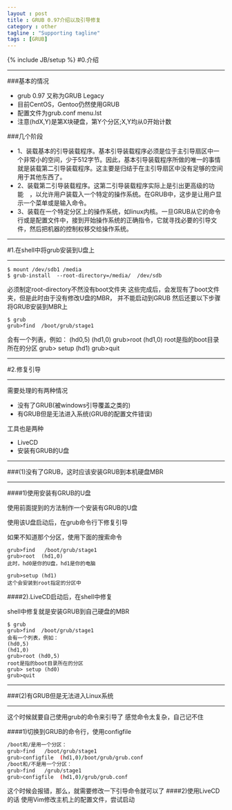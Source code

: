```yaml
---
layout : post
title : GRUB 0.97介绍以及引导修复
category : other
tagline : "Supporting tagline"
tags : [GRUB]
---
```

{% include JB/setup %}
#0.介绍
***
###基本的情况
  
 * grub 0.97 又称为GRUB Legacy
 * 目前CentOS，Gentoo仍然使用GRUB
 * 配置文件为grub.conf menu.lst
 * 注意(hdX,Y)是第X块硬盘，第Y个分区;X,Y均从0开始计数

###几个阶段

 * 1、装载基本的引导装载程序。基本引导装载程序必须是位于主引导扇区中一个非常小的空间，少于512字节。因此，基本引导装载程序所做的唯一的事情就是装载第二引导装载程序。这主要是归结于在主引导扇区中没有足够的空间用于其他东西了。 
 * 2、装载第二引导装载程序。这第二引导装载程序实际上是引出更高级的功能　，以允许用户装载入一个特定的操作系统。在GRUB中，这步是让用户显示一个菜单或是输入命令。
 * 3、装载在一个特定分区上的操作系统，如linux内核。一旦GRUB从它的命令行或是配置文件中，接到开始操作系统的正确指令，它就寻找必要的引导文件，然后把机器的控制权移交给操作系统。

***
#1.在shell中将grub安装到U盘上
***
```
$ mount /dev/sdb1 /media
$ grub-install  --root-directory=/media/  /dev/sdb
```
必须制定root-directory不然没有boot文件夹
这些完成后，会发现有了boot文件夹，但是此时由于没有修改U盘的MBR，
并不能启动到GRUB
然后还要以下步骤将GRUB安装到MBR上
```
$ grub
grub>find  /boot/grub/stage1
```
会有一个列表，例如：
(hd0,5)
(hd1,0)
grub>root (hd1,0)
root是指的boot目录所在的分区
grub> setup (hd1)
grub>quit

***
#2.修复引导
***
需要处理的有两种情况
* 没有了GRUB(被windows引导覆盖之类的)
* 有GRUB但是无法进入系统(GRUB的配置文件错误)

工具也是两种
* LiveCD
* 安装有GRUB的U盘

***
###(1)没有了GRUB，这时应该安装GRUB到本机硬盘MBR
***
####1)使用安装有GRUB的U盘

使用前面提到的方法制作一个安装有GRUB的U盘

使用该U盘启动后，在grub命令行下修复引导

如果不知道那个分区，使用下面的搜索命令
```
grub>find   /boot/grub/stage1
grub>root  (hd1,0)
此时，hd0是你的U盘，hd1是你的电脑

grub>setup (hd1)
这个会安装到root指定的分区中
```
####2).LiveCD启动后，在shell中修复

shell中修复就是安装GRUB到自己硬盘的MBR

```
$ grub
grub>find  /boot/grub/stage1
会有一个列表，例如：
(hd0,5)
(hd1,0)
grub>root (hd0,5)
root是指的boot目录所在的分区
grub> setup (hd0)
grub>quit
```
***
###(2)有GRUB但是无法进入Linux系统
***
这个时候就要自己使用grub的命令来引导了
感觉命令太复杂，自己记不住

####1)切换到GRUB的命令行，使用configfile
```sh
/boot和/是用一个分区：
grub>find   /boot/grub/stage1
grub>configfile  (hd1,0)/boot/grub/grub.conf
/boot和/不是用一个分区：
grub>find   /grub/stage1
grub>configfile  (hd1,0)/grub/grub.conf
```

这个时候会报错，那么，就需要修改一下引导命令就可以了
####2)使用LiveCD的话
使用Vim修改主机上的配置文件，尝试启动
